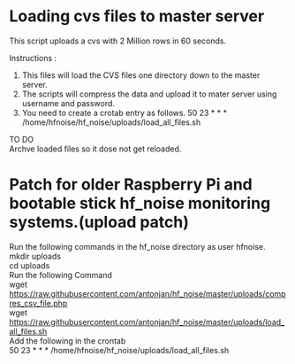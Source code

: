 Loading cvs files to master server
==================================

This script uploads a cvs with 2 Million rows in 60 seconds.

Instructions :

1. This files will load the CVS files one directory down to the master server. 
2. The scripts will compress the data and upload it to mater server using username and password.
3. You need to create a crotab entry as follows.
50 23 * * * /home/hfnoise/hf_noise/uploads/load_all_files.sh

TO DO<br>
Archve loaded files so it dose not get reloaded.<br>

# Patch for older Raspberry Pi and bootable stick hf_noise monitoring systems.(upload patch)
Run the following commands in the hf_noise directory as user hfnoise.<br>
mkdir uploads<br>
cd uploads<br>
Run the following Command<br>
wget https://raw.githubusercontent.com/antonjan/hf_noise/master/uploads/compres_csv_file.php<br>
wget https://raw.githubusercontent.com/antonjan/hf_noise/master/uploads/load_all_files.sh<br>
Add the following in the crontab<br>
50 23 * * * /home/hfnoise/hf_noise/uploads/load_all_files.sh<br>
